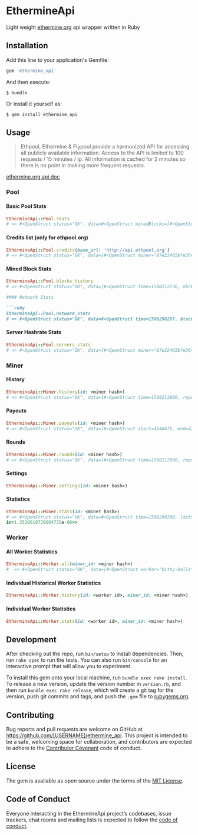# EthermineApi

Light weight [ethermine.org](https://ethermine.org) api wrapper written in Ruby

## Installation

Add this line to your application's Gemfile:

```ruby
gem 'ethermine_api'
```

And then execute:

    $ bundle

Or install it yourself as:

    $ gem install ethermine_api

## Usage

> Ethpool, Ethermine & Flypool provide a harmonized API for accessing all publicly
> available information.
> Access to the API is limited to 100 requests / 15 minutes / ip.
> All information is cached for 2 minutes so there is no point in making more
> frequent requests.

[ethermine.org api doc](https://api.ethermine.org/docs/)

### Pool

#### Basic Pool Stats

```ruby
EthermineApi::Pool.stats
# => #<OpenStruct status="OK", data=#<OpenStruct minedBlocks=[#<OpenStruct number=4380856, miner="f6F26015F0760f7A4B7f93E765bc48883Daf79a5", time=1508297435>, #<OpenStruct number=4380847, miner="848F0a6dC1ABe357b56892884C97387348858CA2", time=1508297307>, #<OpenStruct number=4380847, miner="10a7b4813166d8aa2ee61762d727010524a3927d", time=1508297282>, #<OpenStruct number=4380843, miner="3509F7bd9557F8a9b793759b3E3bfA2Cd505ae31", time=1508297257>, #<OpenStruct number=4380842, miner="bc049f47d8d6cdcf8d784aeb66bc0bbdd7dc1a45", time=1508297254>,#<OpenStruct number=4380830, miner="2F73FDA67B06b617a5d5F4de2c81b3427D53C680", time=1508297118>, #<OpenStruct number=4380826, miner="a23a1970cdb3eb47bff9e04171141776fe8a6cb1", time=1508297084>, #<OpenStruct number=4380823, miner="f88798b68067166e6d2fb1c50b7934db688fa118", time=1508297024>, #<OpenStruct number=4380821, miner="92CF722FAbF55fb8Bff11beebaC58897D242D8a6", time=1508297003>, #<OpenStruct number=4380820, miner="00F8f4508ddF1F210C1874060B4Ceab5dDAbd13E", time=1508296997>], topMiners=[#<OpenStruct miner="f1b3e00955d7cbcde70f4337e333cd84da3a1c36", hashRate=461864222222.22217>, #<OpenStruct miner="276b88fe9f3d8dc71a53034cc052f62648e3e99f", hashRate=196604222222.22223>, #<OpenStruct miner="b7b03ce91e5826bd8d223b15dedbdb8ef4ddd4a8", hashRate=184991888888.8889>, #<OpenStruct miner="362c89a6d8a1597ff41eb03e1e897d0d95827c54", hashRate=125916722222.22234>, #<OpenStruct miner="a65f825e4f82c26aee244512cba7add256bc0788", hashRate=123880111111.11111>, #<OpenStruct miner="482f7753b3d62c7d1fd0fdcb8fcc2d61704dfced", hashRate=81146333333.33336>, #<OpenStruct miner="58801ebec6685d0d5461a30999fa5df91549a59e", hashRate=78271888888.88887>, #<OpenStruct miner="68847a67605350c471b7a46c0ef27206512a6a14", hashRate=70088000000>, #<OpenStruct miner="0d4efc9557218e6ac6431c9d45ed7b4770cbe252", hashRate=69118111111.11111>, #<OpenStruct miner="d060904aa97c021ec31c8a502a8b2443f51a38bd", hashRate=64865666666.666664>], poolStats=#<OpenStruct hashRate=28705896277778.773, miners=66733, workers=230401, blocksPerHour=69.63>, price=#<OpenStruct usd=307.1, btc=0.05606>>>
```

#### Credits list (only for ethpool.org)

```ruby
EthermineApi::Pool.credits(base_url: 'http://api.ethpool.org')
# => #<OpenStruct status="OK", data=[#<OpenStruct miner="87e22465bfe36496ae21a23c0be5f5956480e25b", hashrate=414166666.6666666, credit=2645199800000000>, #<OpenStruct miner="4ef8295f6D04452DD8aD040bf43Da859379Dc564", hashrate=238333333.33333337, credit=2634510200000000>, #<OpenStruct miner="249586e792dB363A179A259060bF32fd6C36c013", hashrate=257722222.2222222, credit=2632519800000000>, #<OpenStruct miner="2B9F67024dC91dEbab6A322d27201f5F80f6b06A", hashrate=945888888.888889, credit=2631665684962467>,...]>
```

#### Mined Block Stats

```ruby
EthermineApi::Pool.blocks_history
# => #<OpenStruct status="OK", data=[#<OpenStruct time=1508212736, nbrBlocks=15, difficulty=1469986226066083>, #<OpenStruct time=1508216246, nbrBlocks=76, difficulty=1498157811667782>, #<OpenStruct time=1508219985, nbrBlocks=65, difficulty=1495924338718297>, #<OpenStruct time=1508223454, nbrBlocks=77, difficulty=1470413115601682>, #<OpenStruct time=1508227187, nbrBlocks=65, difficulty=1460372702365663>, #<OpenStruct time=1508230751, nbrBlocks=70, difficulty=1460910425240631>, #<OpenStruct time=1508234363, nbrBlocks=75, difficulty=1456608509189655>, #<OpenStruct time=1508237945, nbrBlocks=67, difficulty=1423382928506978>, #<OpenStruct time=1508241532, nbrBlocks=52, difficulty=1425447900135137>, #<OpenStruct time=1508245190, nbrBlocks=63, difficulty=1400461436689854>, #<OpenStruct time=1508248720, nbrBlocks=76, difficulty=1410667703939148>, #<OpenStruct time=1508252389, nbrBlocks=71, difficulty=1409925035518444>, #<OpenStruct time=1508255870, nbrBlocks=71, difficulty=1389940935574532>, #<OpenStruct time=1508259561, nbrBlocks=77, difficulty=1407629306676071>, #<OpenStruct time=1508263181, nbrBlocks=61, difficulty=1399384875766905>, #<OpenStruct time=1508266793, nbrBlocks=69, difficulty=1393112908301133>, #<OpenStruct time=1508270344, nbrBlocks=85, difficulty=1390290461807211>, #<OpenStruct time=1508273983, nbrBlocks=78, difficulty=1404529417941880>, #<OpenStruct time=1508277469, nbrBlocks=67, difficulty=1407907030026226>, #<OpenStruct time=1508281198, nbrBlocks=76, difficulty=1424382704053059>, #<OpenStruct time=1508284770, nbrBlocks=79, difficulty=1442483911584531>, #<OpenStruct time=1508288359, nbrBlocks=70, difficulty=1435421392397694>, #<OpenStruct time=1508291898, nbrBlocks=76, difficulty=1433857401029767>, #<OpenStruct time=1508295581, nbrBlocks=58, difficulty=1433133675561812>, #<OpenStruct time=1508298258, nbrBlocks=62, difficulty=1426020651269258>]>

#### Network Stats

```ruby
EthermineApi::Pool.network_stats
# => #<OpenStruct status="OK", data=#<OpenStruct time=1508298297, blockTime=14.2129, difficulty=1417655795160128, hashrate=107244424361637, usd=306.59, btc=0.05612>>
```

#### Server Hashrate Stats

```ruby
EthermineApi::Pool.servers_stats
# => #<OpenStruct status="OK", data=[#<OpenStruct miner="87e22465bfe36496ae21a23c0be5f5956480e25b", hashrate=414166666.6666666, credit=2645199800000000>, #<OpenStruct miner="4ef8295f6D04452DD8aD040bf43Da859379Dc564", hashrate=238333333.33333337, credit=2634510200000000>, #<OpenStruct miner="249586e792dB363A179A259060bF32fd6C36c013", hashrate=257722222.2222222, credit=2632519800000000>, #<OpenStruct miner="2B9F67024dC91dEbab6A322d27201f5F80f6b06A", hashrate=945888888.888889, credit=2631665684962467>, #<OpenStruct miner="667C28528018a7Aa3179f3E3DA620E15EDBEED79", hashrate=1324111111.1111112, credit=2626431262474482>,...]>
```

### Miner

#### History

```ruby
EthermineApi::Miner.history(id: <miner hash>)
# => #<OpenStruct status="OK", data=[#<OpenStruct time=1508212800, reportedHashrate=0, currentHashrate=223833333.33333334, validShares=193, invalidShares=0, staleShares=13, averageHashrate=255819830.24691355, activeWorkers=3>, #<OpenStruct time=1508213400, reportedHashrate=0, currentHashrate=223111111.1111111, validShares=193, invalidShares=0, staleShares=12, averageHashrate=255527777.77777773, activeWorkers=3>, #<OpenStruct time=1508214000, reportedHashrate=0, currentHashrate=228666666.6666667, validShares=198, invalidShares=0, staleShares=12, averageHashrate=255189429.01234564, activeWorkers=3>,...]>
```

#### Payouts

```ruby
EthermineApi::Miner.payouts(id: <miner hash>)
# => #<OpenStruct status="OK", data=[#<OpenStruct start=4246675, end=4342309, amount=1000144114602165800, txHash="0x376914aba43724b4637bfac6c0ba3d852f01de6ac9e82f988d8e9663e1f52475",paidOn=1507307206>, #<OpenStruct start=4157914, end=4246641, amount=1000300147302413600, txHash="0xeb92d2762a20b7e6ff46ad8f63aeec36227c2674fd0d6da5920b8e22fe261e92", paidOn=1504755124>, #<OpenStruct start=4099637, end=4157883, amount=1000299829170798700, txHash="0x36d380088e9a236a9900aaec0c8e54b3237344071afc79ea394aa63a4cfd1d6f", paidOn=1502740295>, #<OpenStruct start=3976116, end=4099603, amount=1000219294965464200, txHash="0x669907742afefae8c00cc4c2e086caf9890f1efa787ca7b109370465dc45167a", paidOn=1501505905>]>
```

#### Rounds

```ruby
EthermineApi::Miner.rounds(id: <miner hash>)
# => #<OpenStruct status="OK", data=[#<OpenStruct time=1508212800, reportedHashrate=0, currentHashrate=223833333.33333334, validShares=193, invalidShares=0, staleShares=13, averageHashrate=255819830.24691355, activeWorkers=3>, #<OpenStruct time=1508213400, reportedHashrate=0, currentHashrate=223111111.1111111, validShares=193, invalidShares=0, staleShares=12, averageHashrate=255527777.77777773, activeWorkers=3>, #<OpenStruct time=1508214000, reportedHashrate=0, currentHashrate=228666666.6666667, validShares=198, invalidShares=0, staleShares=12, averageHashrate=255189429.01234564, activeWorkers=3>,
```

#### Settings

```ruby
EthermineApi::Miner.settings(id: <miner hash>)
```

#### Statistics

```ruby
EthermineApi::Miner.stats(id: <miner hash>)
# => #<OpenStruct status="OK", data=#<OpenStruct time=1508299200, lastSeen=1508299199, reportedHashrate=0, currentHashrate=261666666.66666666, validShares=229, invalidShares=0, staleS│107 After checking out the repo, run `bin/setup` to install dependencies. Then, run `rake spec` to run the tests. You can also run `bin/console` for an interactive prompt that will hares=10, averageHashrate=206439927.73261067, activeWorkers=3, unpaid=366918340027796600, unconfirmed=nil, coinsPerMin=2.4173574397324627e-05, usdPerMin=0.007394696408141603, btcPerM│    allow you to experiment.
in=1.3510610730664735e-06>>
```

### Worker

#### All Worker Statistics

```ruby
EthermineApi::Worker.all(miner_id: <miner hash>)
#  => #<OpenStruct status="OK", data=[#<OpenStruct worker="bitty-balls", time=1508299200, lastSeen=1508299195, reportedHashrate=0, currentHashrate=123611111.1111111, validShares=108, invalidShares=0, staleShares=5, averageHashrate=130379629.62962958>, #<OpenStruct worker="bitty-booge", time=1508299200, lastSeen=1508299157, reportedHashrate=0, currentHashrate=111055555.55555555, validShares=98, invalidShares=0, staleShares=3, averageHashrate=89804783.95061725>, #<OpenStruct worker="bitty-boosh", time=1508299200, lastSeen=1508299199, reportedHashrate=0, currentHashrate=27000000, validShares=23, invalidShares=0, staleShares=2, averageHashrate=27170524.69135802>]>
```

#### Individual Historical Worker Statistics

```ruby
EthermineApi::Worker.history(id: <worker id>, miner_id: <miner hash>)
```

#### Individual Worker Statistics

```ruby
EthermineApi::Worker.stats(id: <worker id>, miner_id: <miner hash>)
```

## Development

After checking out the repo, run `bin/setup` to install dependencies. Then, run `rake spec` to run the tests. You can also run `bin/console` for an interactive prompt that will allow you to experiment.

To install this gem onto your local machine, run `bundle exec rake install`. To release a new version, update the version number in `version.rb`, and then run `bundle exec rake release`, which will create a git tag for the version, push git commits and tags, and push the `.gem` file to [rubygems.org](https://rubygems.org).

## Contributing

Bug reports and pull requests are welcome on GitHub at https://github.com/[USERNAME]/ethermine_api. This project is intended to be a safe, welcoming space for collaboration, and contributors are expected to adhere to the [Contributor Covenant](http://contributor-covenant.org) code of conduct.

## License

The gem is available as open source under the terms of the [MIT License](http://opensource.org/licenses/MIT).

## Code of Conduct

Everyone interacting in the EthermineApi project’s codebases, issue trackers, chat rooms and mailing lists is expected to follow the [code of conduct](https://github.com/natemacinnes/ethermine_api/blob/master/CODE_OF_CONDUCT.md).
